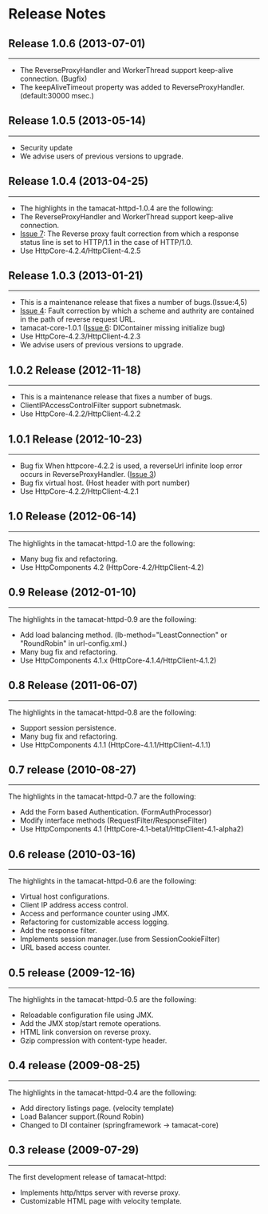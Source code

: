 # Release Notes #

## Release 1.0.6 (2013-07-01) ##

---

  * The ReverseProxyHandler and WorkerThread support keep-alive connection. (Bugfix)
  * The keepAliveTimeout property was added to ReverseProxyHandler. (default:30000 msec.)

## Release 1.0.5 (2013-05-14) ##

---

  * Security update
  * We advise users of previous versions to upgrade.

## Release 1.0.4 (2013-04-25) ##

---

  * The highlights in the tamacat-httpd-1.0.4 are the following:
  * The ReverseProxyHandler and WorkerThread support keep-alive connection.
  * [Issue 7](https://code.google.com/p/tamacat/issues/detail?id=7): The Reverse proxy fault correction from which a response status line is set to HTTP/1.1 in the case of HTTP/1.0.
  * Use HttpCore-4.2.4/HttpClient-4.2.5

## Release 1.0.3 (2013-01-21) ##

---

  * This is a maintenance release that fixes a number of bugs.(Issue:4,5)
  * [Issue 4](https://code.google.com/p/tamacat/issues/detail?id=4): Fault correction by which a scheme and authrity are contained in the path of reverse request URL.
  * tamacat-core-1.0.1 ([Issue 6](https://code.google.com/p/tamacat/issues/detail?id=6): DIContainer missing initialize bug)
  * Use HttpCore-4.2.3/HttpClient-4.2.3
  * We advise users of previous versions to upgrade.

## 1.0.2 Release (2012-11-18) ##

---

  * This is a maintenance release that fixes a number of bugs.
  * ClientIPAccessControlFilter support subnetmask.
  * Use HttpCore-4.2.2/HttpClient-4.2.2

## 1.0.1 Release (2012-10-23) ##

---

  * Bug fix When httpcore-4.2.2 is used, a reverseUrl infinite loop error occurs in ReverseProxyHandler. ([Issue 3](https://code.google.com/p/tamacat/issues/detail?id=3))
  * Bug fix virtual host. (Host header with port number)
  * Use HttpCore-4.2.2/HttpClient-4.2.1

## 1.0 Release (2012-06-14) ##

---

The highlights in the tamacat-httpd-1.0 are the following:

  * Many bug fix and refactoring.
  * Use HttpComponents 4.2 (HttpCore-4.2/HttpClient-4.2)

## 0.9 Release (2012-01-10) ##

---

The highlights in the tamacat-httpd-0.9 are the following:

  * Add load balancing method. (lb-method="LeastConnection" or "RoundRobin" in url-config.xml.)
  * Many bug fix and refactoring.
  * Use HttpComponents 4.1.x (HttpCore-4.1.4/HttpClient-4.1.2)

## 0.8 Release (2011-06-07) ##

---

The highlights in the tamacat-httpd-0.8 are the following:

  * Support session persistence.
  * Many bug fix and refactoring.
  * Use HttpComponents 4.1.1 (HttpCore-4.1.1/HttpClient-4.1.1)


## 0.7 release (2010-08-27) ##

---

The highlights in the tamacat-httpd-0.7 are the following:

  * Add the Form based Authentication. (FormAuthProcessor)
  * Modify interface methods (RequestFilter/ResponseFilter)
  * Use HttpComponents 4.1 (HttpCore-4.1-beta1/HttpClient-4.1-alpha2)


## 0.6 release (2010-03-16) ##

---

The highlights in the tamacat-httpd-0.6 are the following:

  * Virtual host configurations.
  * Client IP address access control.
  * Access and performance counter using JMX.
  * Refactoring for customizable access logging.
  * Add the response filter.
  * Implements session manager.(use from SessionCookieFilter)
  * URL based access counter.


## 0.5 release (2009-12-16) ##

---

The highlights in the tamacat-httpd-0.5 are the following:

  * Reloadable configuration file using JMX.
  * Add the JMX stop/start remote operations.
  * HTML link conversion on reverse proxy.
  * Gzip compression with content-type header.


## 0.4 release (2009-08-25) ##

---

The highlights in the tamacat-httpd-0.4 are the following:

  * Add directory listings page. (velocity template)
  * Load Balancer support.(Round Robin)
  * Changed to DI container (springframework -> tamacat-core)

## 0.3 release (2009-07-29) ##

---

The first development release of tamacat-httpd:

  * Implements http/https server with reverse proxy.
  * Customizable HTML page with velocity template.